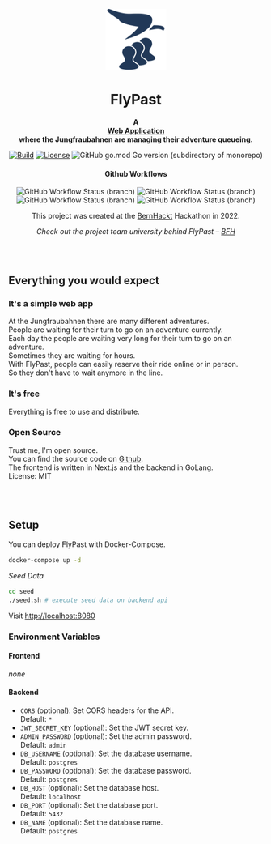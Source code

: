 <p align="center">
    <a href="https://github.com/nicololuescher/flypast">
        <img height="120px" src="assets/flypast.svg" />
    </a>
    <h1 align="center">
        FlyPast
    </h1>
</p>

<p align="center">
  <strong>
    A <br />
    <a href="https://github.com/nicololuescher/flypast">Web Application</a>
    <br />
    where the Jungfraubahnen are managing their adventure queueing.
  </strong>
</p>

<p align="center">
  <a href="https://github.com/nicololuescher/flypast/issues"><img
    src="https://img.shields.io/github/issues/nicololuescher/flypast"
    alt="Build"
  /></a>
  <a href="https://github.com/nicololuescher/flypast"><img 
    src="https://img.shields.io/github/license/nicololuescher/flypast" 
    alt="License"
  /></a>
  <img alt="GitHub go.mod Go version (subdirectory of monorepo)" src="https://img.shields.io/github/go-mod/go-version/nicololuescher/flypast?filename=src%2Fbackend%2Fgo.mod&label=Go">
</p>

<h4 align="center">Github Workflows</h4>
<p align="center">
  <img alt="GitHub Workflow Status (branch)" src="https://img.shields.io/github/workflow/status/nicololuescher/flypast/CI%20Backend/main?label=ci%20backend">
  <img alt="GitHub Workflow Status (branch)" src="https://img.shields.io/github/workflow/status/nicololuescher/flypast/CI%20Frontend/main?label=ci%20frontend">
  <img alt="GitHub Workflow Status (branch)" src="https://img.shields.io/github/workflow/status/nicololuescher/flypast/Docker%20Image%20Build%20&%20Push/main?label=docker%20image%20build%20%26%20push">
  <img alt="GitHub Workflow Status (branch)" src="https://img.shields.io/github/workflow/status/nicololuescher/flypast/CodeQL/main?label=CodeQL">
</p>

<p align="center">
  This project was created at the <a href="https://bernhackt/">BernHackt</a> Hackathon in 2022.
</p>

<p align="center">
  <em>
    Check out the project team university behind FlyPast – 
    <a href="https://bfh.ch">BFH</a>
  </em>
</p>

<h2></h2>
<p>&nbsp;</p>

## Everything you would expect

### It's a simple web app

At the Jungfraubahnen there are many different adventures.  
People are waiting for their turn to go on an adventure currently.  
Each day the people are waiting very long for their turn to go on an adventure.  
Sometimes they are waiting for hours.  
With FlyPast, people can easily reserve their ride online or in person.  
So they don't have to wait anymore in the line.

### It's free

Everything is free to use and distribute.

### Open Source

Trust me, I'm open source.  
You can find the source code on [Github](https://github.com/nicololuescher/flypast).  
The frontend is written in Next.js and the backend in GoLang.  
License: MIT

<h2></h2>
<p>&nbsp;</p>

## Setup

You can deploy FlyPast with Docker-Compose.

```bash
docker-compose up -d
```

*Seed Data*

```bash
cd seed
./seed.sh # execute seed data on backend api
```

Visit [http://localhost:8080](http://localhost:8080)


### Environment Variables

#### Frontend

*none*

#### Backend

- `CORS` (optional): Set CORS headers for the API.  
  Default: `*`
- `JWT_SECRET_KEY` (optional): Set the JWT secret key.
- `ADMIN_PASSWORD` (optional): Set the admin password.  
  Default: `admin`
- `DB_USERNAME` (optional): Set the database username.  
  Default: `postgres`
- `DB_PASSWORD` (optional): Set the database password.  
  Default: `postgres`
- `DB_HOST` (optional): Set the database host.  
  Default: `localhost`
- `DB_PORT` (optional): Set the database port.  
  Default: `5432`
- `DB_NAME` (optional): Set the database name.  
  Default: `postgres`

